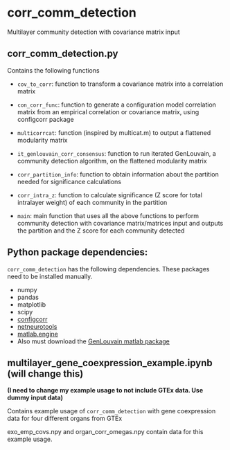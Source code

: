 # corr_comm_detection
Multilayer community detection with covariance matrix input

## corr_comm_detection.py
Contains the following functions
* `cov_to_corr`: function to transform a covariance matrix into a correlation matrix

* `con_corr_func`: function to generate a configuration model correlation matrix from an empirical correlation or covariance matrix, using configcorr package

* `multicorrcat`: function (inspired by multicat.m) to output a flattened modularity matrix

* `it_genlouvain_corr_consensus`: function to run iterated GenLouvain, a community detection algorithm, on the flattened modularity matrix

* `corr_partition_info`: function to obtain information about the partition needed for significance calculations

* `corr_intra_z`: function to calculate significance (Z score for total intralayer weight) of each community in the partition

* `main`: main function that uses all the above functions to perform community detection with covariance matrix/matrices input and outputs the partition and the Z score for each community detected

## Python package dependencies: 
`corr_comm_detection` has the following dependencies. These packages need to be installed manually.
* numpy
* pandas
* matplotlib
* scipy
* [configcorr](https://github.com/naokimas/config_corr)
* [netneurotools](https://github.com/netneurolab/netneurotools)
* [matlab.engine](https://www.mathworks.com/help/matlab/matlab_external/install-the-matlab-engine-for-python.html)
* Also must download the [GenLouvain matlab package](https://github.com/GenLouvain/GenLouvain)

## multilayer_gene_coexpression_example.ipynb (will change this)
**(I need to change my example usage to not include GTEx data. Use dummy input data)**

Contains example usage of `corr_comm_detection` with gene coexpression data for four different organs from GTEx

exo_emp_covs.npy and organ_corr_omegas.npy contain data for this example usage.
